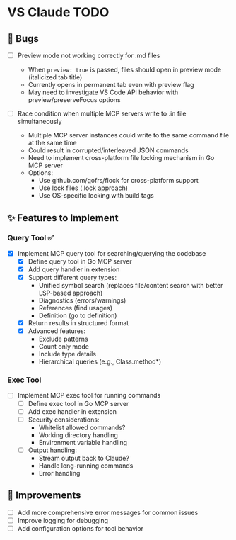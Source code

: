 # VS Claude TODO

## 🐛 Bugs
- [ ] Preview mode not working correctly for .md files
  - When `preview: true` is passed, files should open in preview mode (italicized tab title)
  - Currently opens in permanent tab even with preview flag
  - May need to investigate VS Code API behavior with preview/preserveFocus options

- [ ] Race condition when multiple MCP servers write to .in file simultaneously
  - Multiple MCP server instances could write to the same command file at the same time
  - Could result in corrupted/interleaved JSON commands
  - Need to implement cross-platform file locking mechanism in Go MCP server
  - Options:
    - Use github.com/gofrs/flock for cross-platform support
    - Use lock files (.lock approach)
    - Use OS-specific locking with build tags

## ✨ Features to Implement

### Query Tool ✅
- [x] Implement MCP query tool for searching/querying the codebase
  - [x] Define query tool in Go MCP server
  - [x] Add query handler in extension
  - [x] Support different query types:
    - Unified symbol search (replaces file/content search with better LSP-based approach)
    - Diagnostics (errors/warnings)
    - References (find usages)
    - Definition (go to definition)
  - [x] Return results in structured format
  - [x] Advanced features:
    - Exclude patterns
    - Count only mode
    - Include type details
    - Hierarchical queries (e.g., Class.method*)

### Exec Tool  
- [ ] Implement MCP exec tool for running commands
  - [ ] Define exec tool in Go MCP server
  - [ ] Add exec handler in extension
  - [ ] Security considerations:
    - Whitelist allowed commands?
    - Working directory handling
    - Environment variable handling
  - [ ] Output handling:
    - Stream output back to Claude?
    - Handle long-running commands
    - Error handling

## 🔧 Improvements
- [ ] Add more comprehensive error messages for common issues
- [ ] Improve logging for debugging
- [ ] Add configuration options for tool behavior
